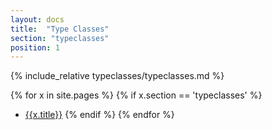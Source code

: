 ```yaml
---
layout: docs
title:  "Type Classes"
section: "typeclasses"
position: 1
---
```

{% include_relative typeclasses/typeclasses.md %}

{% for x in site.pages %}
{% if x.section == 'typeclasses' %}
- [{{x.title}}]({{site.baseurl}}{{x.url}})
{% endif %}
{% endfor %}

